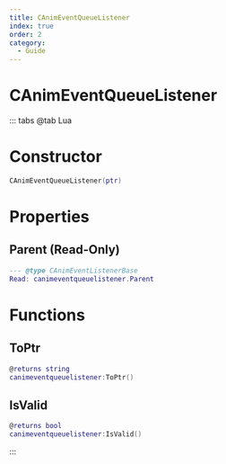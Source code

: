 ```yaml
---
title: CAnimEventQueueListener
index: true
order: 2
category:
  - Guide
---
```


# CAnimEventQueueListener

::: tabs
@tab Lua
# Constructor
```lua
CAnimEventQueueListener(ptr)
```
# Properties
## Parent (Read-Only)
```lua
--- @type CAnimEventListenerBase
Read: canimeventqueuelistener.Parent
```
# Functions
## ToPtr
```lua
@returns string
canimeventqueuelistener:ToPtr()
```
## IsValid
```lua
@returns bool
canimeventqueuelistener:IsValid()
```

:::